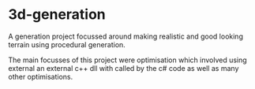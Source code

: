 # 3d-generation
A generation project focussed around making realistic and good looking terrain using procedural generation.

The main focusses of this project were optimisation which involved using external an external c++ dll with called by the c# code as well as many other optimisations.
